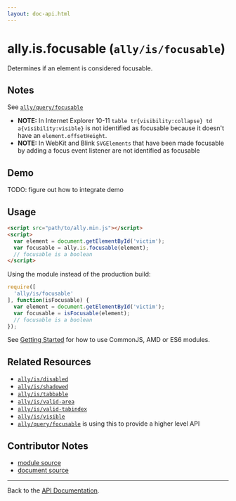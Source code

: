 ```yaml
---
layout: doc-api.html
---
```


# ally.is.focusable (`ally/is/focusable`)

Determines if an element is considered focusable.


## Notes

See [`ally/query/focusable`](../query/focusable.md#Notes)

* **NOTE:** In Internet Explorer 10-11 `table tr{visibility:collapse} td a{visibility:visible}` is not identified as focusable because it doesn't have an `element.offsetHeight`.
* **NOTE:** In WebKit and Blink `SVGElements` that have been made focusable by adding a focus event listener are not identified as focusable


## Demo

TODO: figure out how to integrate demo


## Usage

```html
<script src="path/to/ally.min.js"></script>
<script>
  var element = document.getElementById('victim');
  var focusable = ally.is.focusable(element);
  // focusable is a boolean
</script>
```

Using the module instead of the production build:

```js
require([
  'ally/is/focusable'
], function(isFocusable) {
  var element = document.getElementById('victim');
  var focusable = isFocusable(element);
  // focusable is a boolean
});
```

See [Getting Started](../../getting-started.md) for how to use CommonJS, AMD or ES6 modules.


## Related Resources

* [`ally/is/disabled`](disabled.md)
* [`ally/is/shadowed`](shadowed.md)
* [`ally/is/tabbable`](tabbable.md)
* [`ally/is/valid-area`](valid-area.md)
* [`ally/is/valid-tabindex`](valid-tabindex.md)
* [`ally/is/visible`](visible.md)
* [`ally/query/focusable`](../query/focusable.md) is using this to provide a higher level API


## Contributor Notes

* [module source](https://github.com/medialize/ally.js/blob/build-modules/src/is/focusable.js)
* [document source](https://github.com/medialize/ally.js/blob/build-modules/docs/api/is/focusable.md)


---

Back to the [API Documentation](../README.md).

